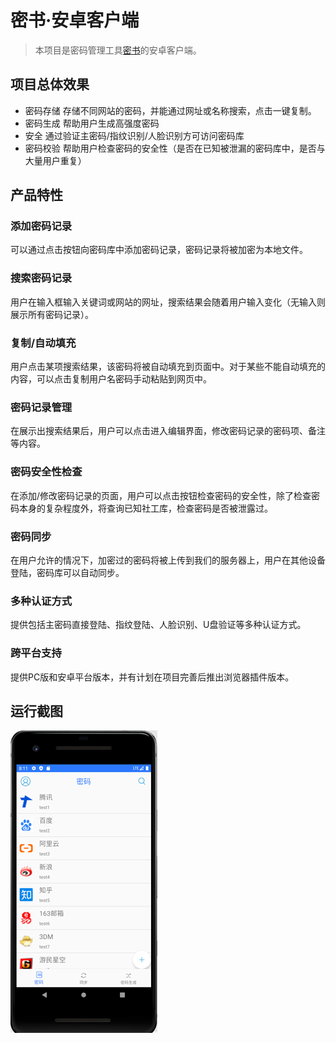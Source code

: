 # 密书·安卓客户端

> 本项目是密码管理工具[密书](https://code.aliyun.com/yqmailsend/rfkhx)的安卓客户端。


## 项目总体效果

- 密码存储 存储不同网站的密码，并能通过网址或名称搜索，点击一键复制。
- 密码生成 帮助用户生成高强度密码
- 安全 通过验证主密码/指纹识别/人脸识别方可访问密码库
- 密码校验 帮助用户检查密码的安全性（是否在已知被泄漏的密码库中，是否与大量用户重复）


## 产品特性

### 添加密码记录

可以通过点击按钮向密码库中添加密码记录，密码记录将被加密为本地文件。

### 搜索密码记录

用户在输入框输入关键词或网站的网址，搜索结果会随着用户输入变化（无输入则展示所有密码记录）。

### 复制/自动填充

用户点击某项搜索结果，该密码将被自动填充到页面中。对于某些不能自动填充的内容，可以点击复制用户名密码手动粘贴到网页中。

### 密码记录管理

在展示出搜索结果后，用户可以点击进入编辑界面，修改密码记录的密码项、备注等内容。

### 密码安全性检查

在添加/修改密码记录的页面，用户可以点击按钮检查密码的安全性，除了检查密码本身的复杂程度外，将查询已知社工库，检查密码是否被泄露过。

### 密码同步

在用户允许的情况下，加密过的密码将被上传到我们的服务器上，用户在其他设备登陆，密码库可以自动同步。

### 多种认证方式

提供包括主密码直接登陆、指纹登陆、人脸识别、U盘验证等多种认证方式。

### 跨平台支持

提供PC版和安卓平台版本，并有计划在项目完善后推出浏览器插件版本。

## 运行截图
![image](https://github.com/lirui-li/SecretBook-android/blob/master/picture/image.png)


